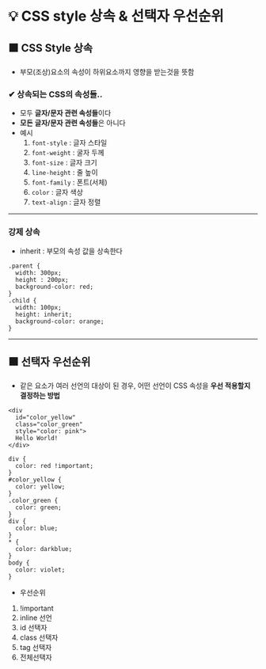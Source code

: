 # 💡 CSS style 상속 & 선택자 우선순위

## ⬛ CSS Style 상속
- 부모(조상)요소의 속성이 하위요소까지 영향을 받는것을 뜻함

### ✔ 상속되는 CSS의 속성들..
- 모두 **글자/문자 관련 속성들**이다
- **모든** **글자/문자 관련 속성들**은 아니다
- 예시
  1. `font-style` : 글자 스타일
  2. `font-weight` : 굴자 두께
  3. `font-size` : 글자 크기
  4. `line-height` : 줄 높이
  5. `font-family` : 폰트(서체)
  6. `color` : 글자 색상
  7. `text-align` : 글자 정렬

---

### 강제 상속
- inherit : 부모의 속성 값을 상속한다

```
.parent {
  width: 300px;
  height : 200px;
  background-color: red;
}
.child {
  width: 100px;
  height: inherit;
  background-color: orange;
}
```

---

## ⬛ 선택자 우선순위
- 같은 요소가 여러 선언의 대상이 된 경우, 어떤 선언이 CSS 속성을 **우선 적용할지 결정하는 방법**

```
<div 
  id="color_yellow" 
  class="color_green" 
  style="color: pink">
  Hello World!
</div>
```

```
div {
  color: red !important;
}
#color_yellow {
  color: yellow;
}
.color_green {
  color: green;
}
div {
  color: blue;
}
* {
  color: darkblue;
}
body {
  color: violet;
}
```

- 우선순위
1. !important
2. inline 선언
3. id 선택자
4. class 선택자
5. tag 선택자
6. 전체선택자
